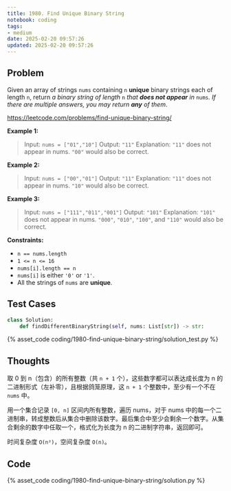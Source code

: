 ```yaml
---
title: 1980. Find Unique Binary String
notebook: coding
tags:
- medium
date: 2025-02-20 09:57:26
updated: 2025-02-20 09:57:26
---
```

## Problem

Given an array of strings `nums` containing `n` **unique** binary strings each of length `n`, return _a binary string of length_ `n` _that **does not appear** in_ `nums`_. If there are multiple answers, you may return **any** of them_.

<https://leetcode.com/problems/find-unique-binary-string/>

**Example 1:**

> Input: `nums = ["01","10"]`
> Output: `"11"`
> Explanation: `"11"` does not appear in nums. `"00"` would also be correct.

**Example 2:**

> Input: `nums = ["00","01"]`
> Output: `"11"`
> Explanation: `"11"` does not appear in nums. `"10"` would also be correct.

**Example 3:**

> Input: `nums = ["111","011","001"]`
> Output: `"101"`
> Explanation: `"101"` does not appear in nums. `"000"`, `"010"`, `"100"`, and `"110"` would also be correct.

**Constraints:**

- `n == nums.length`
- `1 <= n <= 16`
- `nums[i].length == n`
- `nums[i]` is either `'0'` or `'1'`.
- All the strings of `nums` are **unique**.

## Test Cases

``` python
class Solution:
    def findDifferentBinaryString(self, nums: List[str]) -> str:
```

{% asset_code coding/1980-find-unique-binary-string/solution_test.py %}

## Thoughts

取 0 到 n（包含）的所有整数（共 `n + 1` 个），这些数字都可以表达成长度为 n 的二进制形式（左补零），且根据鸽笼原理，这 `n + 1` 个整数中，至少有一个不在 `nums` 中。

用一个集合记录 `[0, n]` 区间内所有整数，遍历 nums，对于 nums 中的每一个二进制串，转成整数后从集合中删除该数字。最后集合中至少会剩余一个数字。从集合剩余的数字中任取一个，格式化为长度为 n 的二进制字符串，返回即可。

时间复杂度 `O(n²)`，空间复杂度 `O(n)`。

## Code

{% asset_code coding/1980-find-unique-binary-string/solution.py %}
